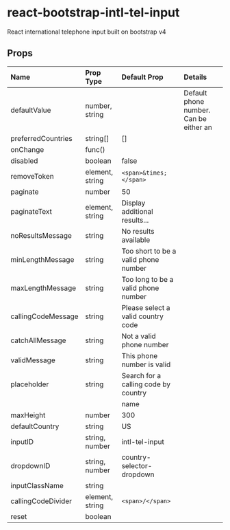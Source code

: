 # react-bootstrap-intl-tel-input
React international telephone input built on bootstrap v4

## Props

| Name               | Prop Type       | Default Prop                         | Details
|:-------------------|:----------------|:-------------------------------------|:---------------------------------------------|
| defaultValue       | number, string  |                                      | Default phone number. Can be either an         |                    |                 |                                      | international or national number. Placing a   |                    |                 |                                      | `+` in front of the calling code will  allow   |                    |                 |                                      | the component to parse the number and         |                    |                 |                                      | automatically select the appropriate country.
| preferredCountries | string[]        | []                                   |
| onChange           | func()          |                                      |
| disabled           | boolean         | false                                |
| removeToken        | element, string | `<span>&times;</span>`               |
| paginate           | number          | 50                                   |
| paginateText       | element, string | Display additional results...        |
| noResultsMessage   | string          | No results available                 |
| minLengthMessage   | string          | Too short to be a valid phone number |
| maxLengthMessage   | string          | Too long to be a valid phone number  |
| callingCodeMessage | string          | Please select a valid country code   |
| catchAllMessage    | string          | Not a valid phone number             |
| validMessage       | string          | This phone number is valid           |
| placeholder        | string          | Search for a calling code by country |
|                    |                 | name                                 |
| maxHeight          | number          | 300                                  |
| defaultCountry     | string          | US                                   |
| inputID            | string, number  | intl-tel-input                       |
| dropdownID         | string, number  | country-selector-dropdown            |
| inputClassName     | string          |                                      |
| callingCodeDivider | element, string | `<span>/</span>`                     |
| reset              | boolean         |                                      |
